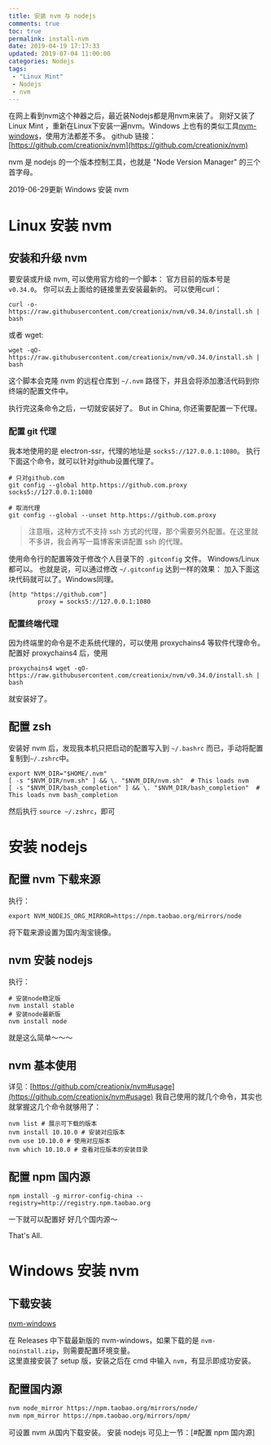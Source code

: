 ```yaml
---
title: 安装 nvm 与 nodejs
comments: true
toc: true
permalink: install-nvm
date: 2019-04-19 17:17:33
updated: 2019-07-04 11:00:00
categories: Nodejs
tags:
 - "Linux Mint"
 - Nodejs
 - nvm
---
```

在网上看到nvm这个神器之后，最近装Nodejs都是用nvm来装了。
刚好又装了 Linux Mint ，重新在Linux下安装一遍nvm。Windows 上也有的类似工具[nvm-windows](https://github.com/coreybutler/nvm-windows)，使用方法都差不多。
github 链接： [https://github.com/creationix/nvm](https://github.com/creationix/nvm)

nvm 是 nodejs 的一个版本控制工具，也就是 "Node Version Manager" 的三个首字母。

2019-06-29更新 Windows 安装 nvm
<!-- more -->
# Linux 安装 nvm
## 安装和升级 nvm
要安装或升级 nvm, 可以使用官方给的一个脚本：
官方目前的版本号是 `v0.34.0`。
你可以去上面给的链接里去安装最新的。
可以使用curl：
```shell
curl -o- https://raw.githubusercontent.com/creationix/nvm/v0.34.0/install.sh | bash
```

或者 wget:
```shell
wget -qO- https://raw.githubusercontent.com/creationix/nvm/v0.34.0/install.sh | bash
```

这个脚本会克隆 nvm 的远程仓库到 `~/.nvm` 路径下，并且会将添加激活代码到你终端的配置文件中。

执行完这条命令之后，一切就安装好了。
But in China, 你还需要配置一下代理。

### 配置 git 代理
我本地使用的是 electron-ssr，代理的地址是 `socks5://127.0.0.1:1080`。
执行下面这个命令，就可以针对github设置代理了。
```
# 只对github.com
git config --global http.https://github.com.proxy socks5://127.0.0.1:1080

# 取消代理
git config --global --unset http.https://github.com.proxy
```
> 注意哦，这种方式不支持 ssh 方式的代理，那个需要另外配置。在这里就不多讲，我会再写一篇博客来讲配置 ssh 的代理。

使用命令行的配置等效于修改个人目录下的 `.gitconfig` 文件。 Windows/Linux 都可以。
也就是说，可以通过修改 `~/.gitconfig` 达到一样的效果：
加入下面这块代码就可以了。Windows同理。
```
[http "https://github.com"]
        proxy = socks5://127.0.0.1:1080
```
### 配置终端代理
因为终端里的命令是不走系统代理的，可以使用 proxychains4 等软件代理命令。
配置好 proxychains4 后，使用
```
proxychains4 wget -qO- https://raw.githubusercontent.com/creationix/nvm/v0.34.0/install.sh | bash
```
就安装好了。

## 配置 zsh
安装好 nvm 后，发现我本机只把启动的配置写入到 `~/.bashrc` 而已，手动将配置复制到`~/.zshrc`中。
```
export NVM_DIR="$HOME/.nvm"
[ -s "$NVM_DIR/nvm.sh" ] && \. "$NVM_DIR/nvm.sh"  # This loads nvm
[ -s "$NVM_DIR/bash_completion" ] && \. "$NVM_DIR/bash_completion"  # This loads nvm bash_completion
```
然后执行 `source ~/.zshrc`，即可

# 安装 nodejs
## 配置 nvm 下载来源
执行：
```
export NVM_NODEJS_ORG_MIRROR=https://npm.taobao.org/mirrors/node
```
将下载来源设置为国内淘宝镜像。

## nvm 安装 nodejs
执行：
```shell
# 安装node稳定版
nvm install stable
# 安装node最新版
nvm install node
```
就是这么简单～～～

## nvm 基本使用
详见：[https://github.com/creationix/nvm#usage](https://github.com/creationix/nvm#usage)
我自己使用的就几个命令，其实也就掌握这几个命令就够用了：
```shell
nvm list # 展示可下载的版本
nvm install 10.10.0 # 安装对应版本
nvm use 10.10.0 # 使用对应版本
nvm which 10.10.0 # 查看对应版本的安装目录
```

## 配置 npm 国内源
```shell
npm install -g mirror-config-china --registry=http://registry.npm.taobao.org
```
一下就可以配置好 好几个国内源～

That's All.

# Windows 安装 nvm

## 下载安装
[nvm-windows](https://github.com/coreybutler/nvm-windows)

在 Releases 中下载最新版的 nvm-windows，如果下载的是 `nvm-noinstall.zip`，则需要配置环境变量。  
这里直接安装了 setup 版，安装之后在 cmd 中输入 `nvm`，有显示即成功安装。

## 配置国内源

```bash
nvm node_mirror https://npm.taobao.org/mirrors/node/
nvm npm_mirror https://npm.taobao.org/mirrors/npm/
```
可设置 nvm 从国内下载安装。
安装 nodejs 可见上一节：[#配置 npm 国内源]